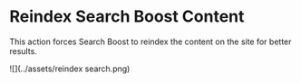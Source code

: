 # Reindex Search Boost Content

This action forces Search Boost to reindex the content on the site for better results.

![](../assets/reindex search.png)
